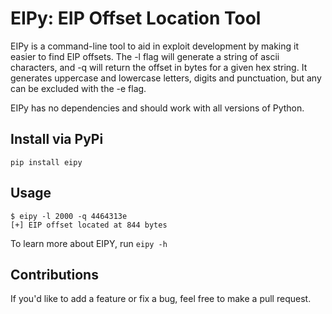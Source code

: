 # EIPy: EIP Offset Location Tool

EIPy is a command-line tool to aid in exploit development by making it easier to find EIP offsets. The -l flag
will generate a string of ascii characters, and -q will return the offset in bytes for a given hex string.
It generates uppercase and lowercase letters, digits and punctuation, but any can be excluded with the -e flag.


EIPy has no dependencies and should work with all versions of Python.


Install via PyPi
-------------
    pip install eipy

Usage
-------------
    $ eipy -l 2000 -q 4464313e
    [+] EIP offset located at 844 bytes    

To learn more about EIPY, run `eipy -h`


Contributions
-------------
If you'd like to add a feature or fix a bug, feel free to make a pull request.

